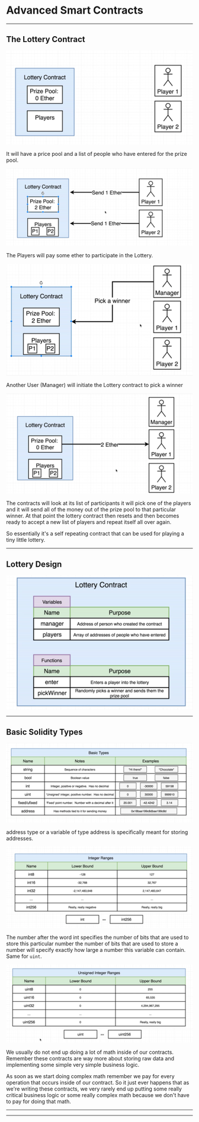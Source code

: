 # Advanced Smart Contracts
---

## The Lottery Contract

![001_lottery_contract_1.png](./images/001_lottery_contract_1.png)

It will have a price pool and a list of people who have entered for the prize pool.

![001_lottery_contract_2.png](./images/001_lottery_contract_2.png)

The Players will pay some ether to participate in the Lottery.

![001_lottery_contract_3.png](./images/001_lottery_contract_3.png)

Another User (Manager) will initiate the Lottery contract to pick a winner

![001_lottery_contract_4.png](./images/001_lottery_contract_4.png)

The contracts will look at its list of participants it will pick one of the players and it will send all of the money out of the prize pool to that particular winner. At that point the lottery contract then resets and then becomes ready to accept a new list of players and repeat itself all over again.

So essentially it's a self repeating contract that can be used for playing a tiny little lottery.

---

## Lottery Design

![002_lottery_design_1.png](./images/002_lottery_design_1.png)

---

## Basic Solidity Types

![003_solidity_type_1.png](./images/003_solidity_type_1.png)

address type or a variable of type address is specifically meant for storing addresses.

![003_solidity_type_2.png](./images/003_solidity_type_2.png)

The number after the word int specifies the number of bits that are used to store this particular number the number of bits that are used to store a number will specify exactly how large a number this variable can contain. Same for `uint`.

![003_solidity_type_3.png](./images/003_solidity_type_3.png)


We usually do not end up doing a lot of math inside of our contracts. Remember these contracts are way more about storing raw data and implementing some simple very simple business logic.

As soon as we start doing complex math remember we pay for every operation that occurs inside of our contract. So it just ever happens that as we're writing these contracts, we very rarely end up putting some really critical business logic or some really complex math because we don't have to pay for doing that math.

---























----
